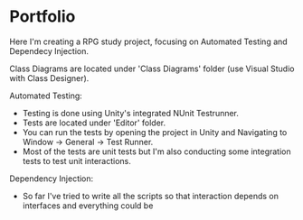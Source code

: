 # Portfolio

Here I'm creating a RPG study project, focusing on Automated Testing and Dependecy Injection.

Class Diagrams are located under 'Class Diagrams' folder (use Visual Studio with Class Designer).

Automated Testing:
- Testing is done using Unity's integrated NUnit Testrunner.
- Tests are located under 'Editor' folder.
- You can run the tests by opening the project in Unity and Navigating to Window -> General -> Test Runner.
- Most of the tests are unit tests but I'm also conducting some integration tests to test unit interactions.

Dependency Injection:
- So far I've tried to write all the scripts so that interaction depends on interfaces and everything could be 